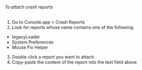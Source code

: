 ###### To attach crash reports
1. Go to Console.app > Crash Reports
2. Look for reports whose name contains one of the following:
  - legacyLoader
  - System Preferences 
  - Mouse Fix Helper 
3. Double click a report you want to attach
4. Copy-paste the content of the report into the text field above